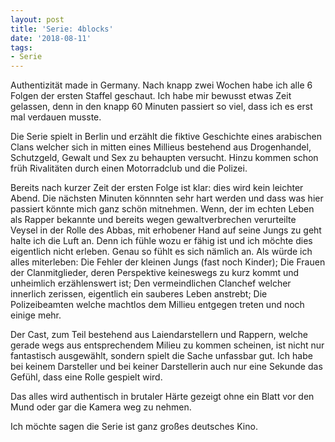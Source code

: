 ```yaml
---
layout: post
title: 'Serie: 4blocks'
date: '2018-08-11'
tags: 
- Serie
---
```


Authentizität made in Germany. 
Nach knapp zwei Wochen habe ich alle 6 Folgen der ersten Staffel geschaut. Ich habe mir bewusst etwas Zeit gelassen, denn in den knapp 60 Minuten passiert so viel, dass ich es erst mal verdauen musste.

Die Serie spielt in Berlin und erzählt die fiktive Geschichte eines arabischen Clans welcher sich in mitten eines Millieus bestehend aus Drogenhandel, Schutzgeld, Gewalt und Sex zu behaupten versucht. Hinzu kommen schon früh Rivalitäten durch einen Motorradclub und die Polizei.

Bereits nach kurzer Zeit der ersten Folge ist klar: dies wird kein leichter Abend. Die nächsten Minuten könnnten sehr hart werden und dass was hier passiert könnte mich ganz schön mitnehmen. Wenn, der im echten Leben als Rapper bekannte und bereits wegen gewaltverbrechen verurteilte Veysel in der Rolle des Abbas, mit erhobener Hand auf seine Jungs zu geht halte ich die Luft an. Denn ich fühle wozu er fähig ist und ich möchte dies eigentlich nicht erleben. Genau so fühlt es sich nämlich an. Als würde ich alles miterleben: Die Fehler der kleinen Jungs (fast noch Kinder); Die Frauen der Clanmitglieder, deren Perspektive keineswegs zu kurz kommt und unheimlich erzählenswert ist; Den vermeindlichen Clanchef welcher innerlich zerissen, eigentlich ein sauberes Leben anstrebt; Die Polizeibeamten welche machtlos dem Millieu entgegen treten und noch einige mehr.

Der Cast, zum Teil bestehend aus Laiendarstellern und Rappern, welche gerade wegs aus entsprechendem Milieu zu kommen scheinen, ist nicht nur fantastisch ausgewählt, sondern spielt die Sache unfassbar gut. Ich habe bei keinem Darsteller und bei keiner Darstellerin auch nur eine Sekunde das Gefühl, dass eine Rolle gespielt wird.

Das alles wird authentisch in brutaler Härte gezeigt ohne ein Blatt vor den Mund oder gar die Kamera weg zu nehmen. 

Ich möchte sagen die Serie ist ganz großes deutsches Kino.